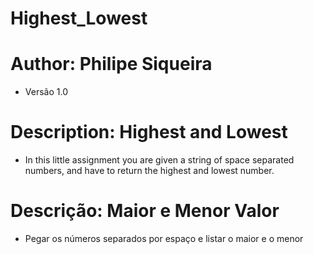 # Highest_Lowest
# Author: Philipe Siqueira
* Versão 1.0

# Description: Highest and Lowest
* In this little assignment you are given a string of space separated numbers, and have to return the highest and lowest number.

# Descrição: Maior e Menor Valor
* Pegar os números separados por espaço e listar o maior e o menor